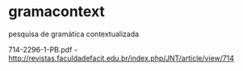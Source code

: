 # gramacontext
pesquisa de gramática contextualizada

714-2296-1-PB.pdf - http://revistas.faculdadefacit.edu.br/index.php/JNT/article/view/714

